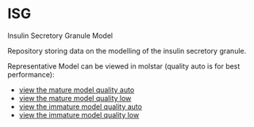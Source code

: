 # ISG
Insulin Secretory Granule Model

Repository storing data on the modelling of the insulin secretory granule.

Representative Model can be viewed in molstar (quality auto is for best performance):
- [view the mature model quality auto](https://molstar.org/viewer/?snapshot-url=https%3A%2F%2Fmesoscope.scripps.edu%2Fbeta%2Fdata%2FISG_mature_quality_auto.molx&snapshot-url-type=molx)
- [view the mature model quality low](https://molstar.org/viewer/?snapshot-url=https%3A%2F%2Fmesoscope.scripps.edu%2Fbeta%2Fdata%2FISG_mature_quality_low.molx&snapshot-url-type=molx)
- [view the immature model quality auto](https://molstar.org/viewer/?snapshot-url=https%3A%2F%2Fmesoscope.scripps.edu%2Fbeta%2Fdata%2Fimmature_model.molx&snapshot-url-type=molx)
- [view the immature model quality low](https://molstar.org/viewer/?snapshot-url=https%3A%2F%2Fmesoscope.scripps.edu%2Fbeta%2Fdata%2Fisg_immature_quality_low.molx&snapshot-url-type=molx)

